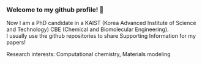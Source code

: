### Welcome to my github profile! 👋

Now I am a PhD candidate in a KAIST (Korea Advanced Institute of Science and Technology) CBE (Chemical and Biomolecular Engineering).<br/>
I usually use the github repositories to share Supporting Information for my papers!


Research interests: Computational chemistry, Materials modeling

<!--
**YunsungLim/YunsungLim** is a ✨ _special_ ✨ repository because its `README.md` (this file) appears on your GitHub profile.

Here are some ideas to get you started:

- 🔭 I’m currently working on 
- 🌱 I’m currently learning ...
- 👯 I’m looking to collaborate on ...
- 🤔 I’m looking for help with ...
- 💬 Ask me about ...
- 📫 How to reach me: ...
- 😄 Pronouns: ...
- ⚡ Fun fact: ...
-->
